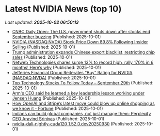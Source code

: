 # Latest NVIDIA News (top 10)
_Last updated: **2025-10-02 06:50:13**_

- [CNBC Daily Open: The U.S. government shuts down after stocks end September buzzing](https://www.cnbc.com/2025/10/01/cnbc-daily-open-the-us-government-shuts-down-after-stocks-end-september-buzzing.html) (Published: 2025-10-01)
- [NVIDIA (NASDAQ:NVDA) Stock Price Down 89.8% Following Insider Selling](https://www.etfdailynews.com/2025/10/01/nvidia-nasdaqnvda-stock-price-down-89-8-following-insider-selling/) (Published: 2025-10-01)
- [Trump administration expands Chinese export blacklist, restricting chip sales](https://www.naturalnews.com/2025-10-01-trump-admin-expands-chinese-entity-export-blacklist.html) (Published: 2025-10-01)
- [Netweb Technologies shares surge 13% to record high, rally 170% in 6 months! Here’s why](https://economictimes.indiatimes.com/markets/stocks/news/netweb-technologies-shares-surge-13-to-record-high-rally-170-in-6-months-heres-why/articleshow/124248957.cms) (Published: 2025-10-01)
- [Jefferies Financial Group Reiterates “Buy” Rating for NVIDIA (NASDAQ:NVDA)](https://www.etfdailynews.com/2025/10/01/jefferies-financial-group-reiterates-buy-rating-for-nvidia-nasdaqnvda/) (Published: 2025-10-01)
- [Top Technology Stocks To Follow Today – September 29th](https://www.etfdailynews.com/2025/10/01/top-technology-stocks-to-follow-today-september-29th/) (Published: 2025-10-01)
- [Arm's CEO said he learned a key leadership lesson working under Jensen Huang](https://www.businessinsider.com/arm-ceo-rene-haas-leadership-lesson-nvidia-jensen-huang-2025-10) (Published: 2025-10-01)
- [How OpenAI and Stripe’s latest move could blow up online shopping as we know it - Fortune](https://slashdot.org/firehose.pl?op=view&amp;id=179609768) (Published: 2025-10-01)
- [Indians can build global companies, not just manage them: Perplexity CEO Aravind Srinivas](https://economictimes.indiatimes.com/tech/technology/indians-can-build-global-companies-not-just-manage-them-perplexity-ceo-aravind-srinivas/articleshow/124247896.cms) (Published: 2025-10-01)
- [nvidia-dali-nightly-cuda120 1.52.0.dev20250930](https://pypi.org/project/nvidia-dali-nightly-cuda120/1.52.0.dev20250930/) (Published: 2025-10-01)
